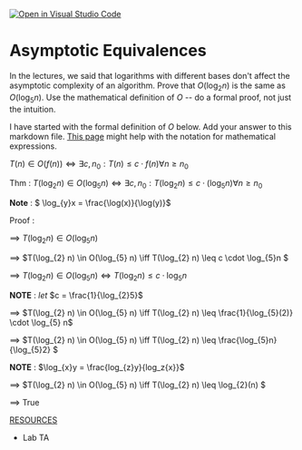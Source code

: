 [![Open in Visual Studio Code](https://classroom.github.com/assets/open-in-vscode-718a45dd9cf7e7f842a935f5ebbe5719a5e09af4491e668f4dbf3b35d5cca122.svg)](https://classroom.github.com/online_ide?assignment_repo_id=12027614&assignment_repo_type=AssignmentRepo)
# Asymptotic Equivalences

In the lectures, we said that logarithms with different bases don't affect the
asymptotic complexity of an algorithm. Prove that $O(\log_{2} n)$ is the same as
$O(\log_{5} n)$. Use the mathematical definition of $O$ -- do a formal proof,
not just the intuition.

I have started with the formal definition of $O$ below. Add your answer to this
markdown file. [This
page](https://docs.github.com/en/get-started/writing-on-github/working-with-advanced-formatting/writing-mathematical-expressions)
might help with the notation for mathematical expressions.

$T(n) \in O(f(n)) \iff \exists c, n_0: T(n) \leq c \cdot f(n) \forall n \geq n_0$

Thm : $T(\log_{2} n) \in O(\log_{5} n) \iff \exists c, n_0: T(\log_{2} n) \leq c \cdot (\log_{5} n) \forall n \geq n_0$

**Note** : $ \log_{y}x = \frac{\log(x)}{\log(y)}$

Proof : 

==> $T(\log_{2} n) \in O(\log_{5} n)$

==> $T(\log_{2} n) \in O(\log_{5} n) \iff T(\log_{2} n) \leq c \cdot \log_{5}n $

==> $T(\log_{2} n) \in O(\log_{5} n) \iff T(\log_{2} n) \leq c \cdot \log_{5} n$

**NOTE** : *let* $c = \frac{1}{\log_{2}5}$

==> $T(\log_{2} n) \in O(\log_{5} n) \iff T(\log_{2} n) \leq \frac{1}{\log_{5}(2)} \cdot \log_{5} n$

==> $T(\log_{2} n) \in O(\log_{5} n) \iff T(\log_{2} n) \leq \frac{\log_{5}n}{\log_{5}2} $ 

**NOTE** : $\log_{x}y = \frac{log_{z}y}{log_z{x}}$

==> $T(\log_{2} n) \in O(\log_{5} n) \iff T(\log_{2} n) \leq \log_{2}(n) $

==> True

<u>RESOURCES</u>

- Lab TA
